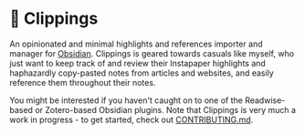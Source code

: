 # 🔖 Clippings

An opinionated and minimal highlights and references importer and manager for [Obsidian](https://obsidian.md/).
Clippings is geared towards casuals like myself, who just want to keep track of and review their Instapaper highlights and haphazardly copy-pasted notes from articles and websites, and easily reference them throughout their notes.

You might be interested if you haven't caught on to one of the Readwise-based or Zotero-based Obsidian plugins.
Note that Clippings is very much a work in progress - to get started, check out [CONTRIBUTING.md](./CONTRIBUTING.md).
